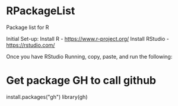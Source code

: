 # RPackageList
Package list for R

Initial Set-up:
Install R - https://www.r-project.org/
Install RStudio - https://rstudio.com/

Once you have RStudio Running, copy, paste, and run the following:

# Get package GH to call github
install.packages("gh")
library(gh)



